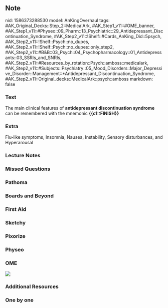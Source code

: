 ## Note
nid: 1586373288530
model: AnKingOverhaul
tags: #AK_Original_Decks::Step_2::MedicalArk, #AK_Step1_v11::#OME_banner, #AK_Step1_v11::#Physeo::09_Pharm::13_Psychiatric::29_Antidepressant_Discontinuation_Syndrome, #AK_Step2_v11::!Shelf::#Cards_AnKing_Did::5psych, #AK_Step2_v11::!Shelf::Psych::no_dupes, #AK_Step2_v11::!Shelf::Psych::no_dupes::only_step2, #AK_Step2_v11::#B&B::03_Psych::04_Psychopharmacology::01_Antidepressants::03_SSRIs_and_SNRIs, #AK_Step2_v11::#Resources_by_rotation::Psych::amboss::medicalark, #AK_Step2_v11::#Subjects::Psychiatry::05_Mood_Disorders::Major_Depressive_Disorder::Management::*Antidepressant_Discontinuation_Syndrome, #AK_Step2_v11::Original_decks::MedicalArk::psych::amboss
markdown: false

### Text
The main clinical features of <b>antidepressant discontinuation
syndrome</b> can be remembered with the mnemonic
<b>{{c1::FINISH}}</b>

### Extra
Flu-like symptoms, Insomnia, Nausea, Instability, Sensory disturbances, and Hyperarousal

### Lecture Notes


### Missed Questions


### Pathoma


### Boards and Beyond


### First Aid


### Sketchy


### Pixorize


### Physeo


### OME
<div class="ome-widget">
  <a href="https://onlinemeded.org?ref=anki"><img src=
  "_OME_AnkiFlashcards_General_4.png"></a>
</div>

### Additional Resources


### One by one

